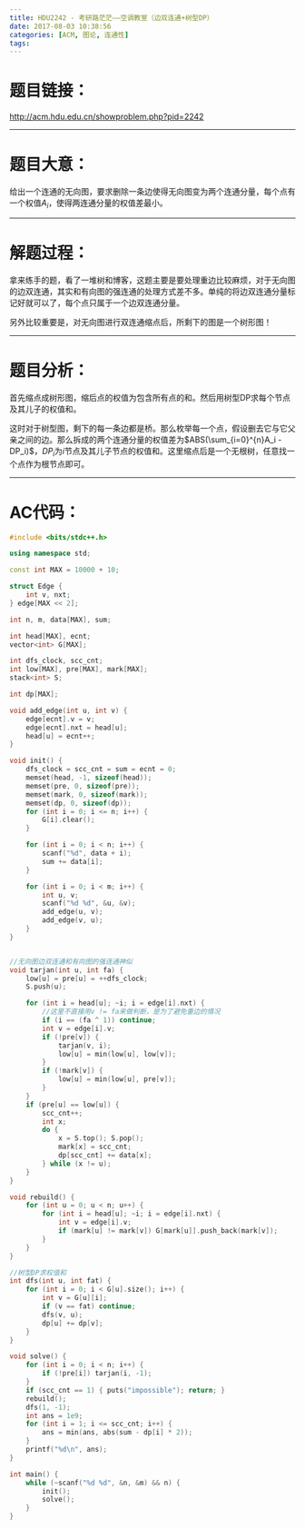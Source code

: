 ```yaml
---
title: HDU2242 - 考研路茫茫——空调教室（边双连通+树型DP）
date: 2017-08-03 10:38:56
categories: [ACM, 图论, 连通性]
tags:
---
```

# 题目链接：
http://acm.hdu.edu.cn/showproblem.php?pid=2242

--------------------
# 题目大意：
给出一个连通的无向图，要求删除一条边使得无向图变为两个连通分量，每个点有一个权值$A_i$，使得两连通分量的权值差最小。

-------------------
# 解题过程：
拿来练手的题，看了一堆树和博客，这题主要是要处理重边比较麻烦，对于无向图的边双连通，其实和有向图的强连通的处理方式差不多。单纯的将边双连通分量标记好就可以了，每个点只属于一个边双连通分量。

另外比较重要是，对无向图进行双连通缩点后，所剩下的图是一个树形图！

--------------------
# 题目分析：
首先缩点成树形图，缩后点的权值为包含所有点的和。然后用树型DP求每个节点及其儿子的权值和。

这时对于树型图，剩下的每一条边都是桥。那么枚举每一个点，假设删去它与它父亲之间的边。那么拆成的两个连通分量的权值差为$ABS(\sum_{i=0}^{n}A_i - DP_i)$，$DP_i$为$i$节点及其儿子节点的权值和。这里缩点后是一个无根树，任意找一个点作为根节点即可。

----------------------
# AC代码：
```cpp
#include <bits/stdc++.h>

using namespace std;

const int MAX = 10000 + 10;

struct Edge {
    int v, nxt;
} edge[MAX << 2];

int n, m, data[MAX], sum;

int head[MAX], ecnt;
vector<int> G[MAX];

int dfs_clock, scc_cnt;
int low[MAX], pre[MAX], mark[MAX];
stack<int> S;

int dp[MAX];

void add_edge(int u, int v) {
    edge[ecnt].v = v;
    edge[ecnt].nxt = head[u];
    head[u] = ecnt++;
}

void init() {
    dfs_clock = scc_cnt = sum = ecnt = 0;
    memset(head, -1, sizeof(head));
    memset(pre, 0, sizeof(pre));
    memset(mark, 0, sizeof(mark));
    memset(dp, 0, sizeof(dp));
    for (int i = 0; i <= n; i++) {
        G[i].clear();
    }

    for (int i = 0; i < n; i++) {
        scanf("%d", data + i);
        sum += data[i];
    }

    for (int i = 0; i < m; i++) {
        int u, v;
        scanf("%d %d", &u, &v);
        add_edge(u, v);
        add_edge(v, u);
    }
}


//无向图边双连通和有向图的强连通神似
void tarjan(int u, int fa) {
    low[u] = pre[u] = ++dfs_clock;
    S.push(u);

    for (int i = head[u]; ~i; i = edge[i].nxt) {
        //这里不直接用v != fa来做判断，是为了避免重边的情况
        if (i == (fa ^ 1)) continue;
        int v = edge[i].v;
        if (!pre[v]) {
            tarjan(v, i);
            low[u] = min(low[u], low[v]);
        }
        if (!mark[v]) {
            low[u] = min(low[u], pre[v]);
        }
    }
    if (pre[u] == low[u]) {
        scc_cnt++;
        int x;
        do {
            x = S.top(); S.pop();
            mark[x] = scc_cnt;
            dp[scc_cnt] += data[x];
        } while (x != u);
    }
}

void rebuild() {
    for (int u = 0; u < n; u++) {
        for (int i = head[u]; ~i; i = edge[i].nxt) {
            int v = edge[i].v;
            if (mark[u] != mark[v]) G[mark[u]].push_back(mark[v]);
        }
    }
}

//树型DP求权值和
int dfs(int u, int fat) {
    for (int i = 0; i < G[u].size(); i++) {
        int v = G[u][i];
        if (v == fat) continue;
        dfs(v, u);
        dp[u] += dp[v];
    }
}

void solve() {
    for (int i = 0; i < n; i++) {
        if (!pre[i]) tarjan(i, -1);
    }
    if (scc_cnt == 1) { puts("impossible"); return; }
    rebuild();
    dfs(1, -1);
    int ans = 1e9;
    for (int i = 1; i <= scc_cnt; i++) {
        ans = min(ans, abs(sum - dp[i] * 2));
    }
    printf("%d\n", ans);
}

int main() {
    while (~scanf("%d %d", &n, &m) && n) {
        init();
        solve();
    }
}
```